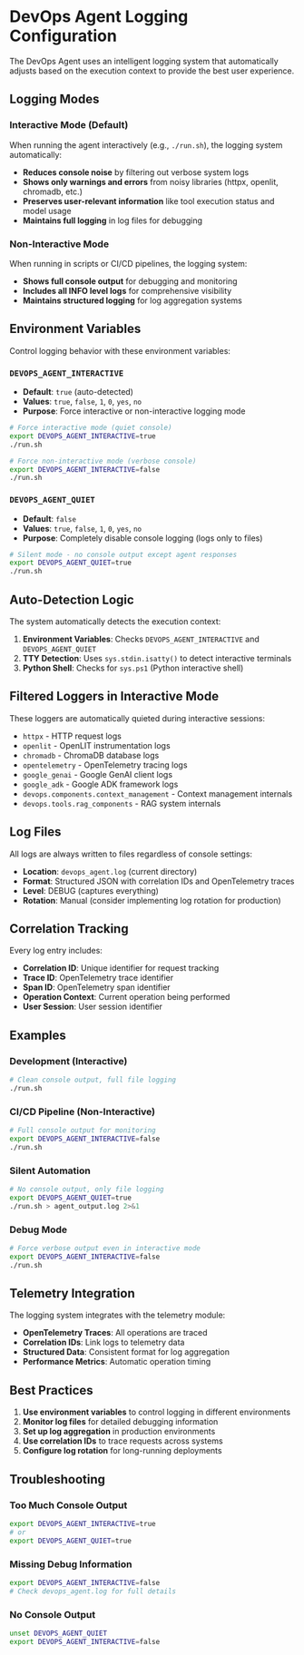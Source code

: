 # DevOps Agent Logging Configuration

The DevOps Agent uses an intelligent logging system that automatically adjusts based on the execution context to provide the best user experience.

## Logging Modes

### Interactive Mode (Default)
When running the agent interactively (e.g., `./run.sh`), the logging system automatically:
- **Reduces console noise** by filtering out verbose system logs
- **Shows only warnings and errors** from noisy libraries (httpx, openlit, chromadb, etc.)
- **Preserves user-relevant information** like tool execution status and model usage
- **Maintains full logging** in log files for debugging

### Non-Interactive Mode
When running in scripts or CI/CD pipelines, the logging system:
- **Shows full console output** for debugging and monitoring
- **Includes all INFO level logs** for comprehensive visibility
- **Maintains structured logging** for log aggregation systems

## Environment Variables

Control logging behavior with these environment variables:

### `DEVOPS_AGENT_INTERACTIVE`
- **Default**: `true` (auto-detected)
- **Values**: `true`, `false`, `1`, `0`, `yes`, `no`
- **Purpose**: Force interactive or non-interactive logging mode

```bash
# Force interactive mode (quiet console)
export DEVOPS_AGENT_INTERACTIVE=true
./run.sh

# Force non-interactive mode (verbose console)
export DEVOPS_AGENT_INTERACTIVE=false
./run.sh
```

### `DEVOPS_AGENT_QUIET`
- **Default**: `false`
- **Values**: `true`, `false`, `1`, `0`, `yes`, `no`
- **Purpose**: Completely disable console logging (logs only to files)

```bash
# Silent mode - no console output except agent responses
export DEVOPS_AGENT_QUIET=true
./run.sh
```

## Auto-Detection Logic

The system automatically detects the execution context:

1. **Environment Variables**: Checks `DEVOPS_AGENT_INTERACTIVE` and `DEVOPS_AGENT_QUIET`
2. **TTY Detection**: Uses `sys.stdin.isatty()` to detect interactive terminals
3. **Python Shell**: Checks for `sys.ps1` (Python interactive shell)

## Filtered Loggers in Interactive Mode

These loggers are automatically quieted during interactive sessions:
- `httpx` - HTTP request logs
- `openlit` - OpenLIT instrumentation logs  
- `chromadb` - ChromaDB database logs
- `opentelemetry` - OpenTelemetry tracing logs
- `google_genai` - Google GenAI client logs
- `google_adk` - Google ADK framework logs
- `devops.components.context_management` - Context management internals
- `devops.tools.rag_components` - RAG system internals

## Log Files

All logs are always written to files regardless of console settings:

- **Location**: `devops_agent.log` (current directory)
- **Format**: Structured JSON with correlation IDs and OpenTelemetry traces
- **Level**: DEBUG (captures everything)
- **Rotation**: Manual (consider implementing log rotation for production)

## Correlation Tracking

Every log entry includes:
- **Correlation ID**: Unique identifier for request tracking
- **Trace ID**: OpenTelemetry trace identifier
- **Span ID**: OpenTelemetry span identifier
- **Operation Context**: Current operation being performed
- **User Session**: User session identifier

## Examples

### Development (Interactive)
```bash
# Clean console output, full file logging
./run.sh
```

### CI/CD Pipeline (Non-Interactive)
```bash
# Full console output for monitoring
export DEVOPS_AGENT_INTERACTIVE=false
./run.sh
```

### Silent Automation
```bash
# No console output, only file logging
export DEVOPS_AGENT_QUIET=true
./run.sh > agent_output.log 2>&1
```

### Debug Mode
```bash
# Force verbose output even in interactive mode
export DEVOPS_AGENT_INTERACTIVE=false
./run.sh
```

## Telemetry Integration

The logging system integrates with the telemetry module:
- **OpenTelemetry Traces**: All operations are traced
- **Correlation IDs**: Link logs to telemetry data
- **Structured Data**: Consistent format for log aggregation
- **Performance Metrics**: Automatic operation timing

## Best Practices

1. **Use environment variables** to control logging in different environments
2. **Monitor log files** for detailed debugging information
3. **Set up log aggregation** in production environments
4. **Use correlation IDs** to trace requests across systems
5. **Configure log rotation** for long-running deployments

## Troubleshooting

### Too Much Console Output
```bash
export DEVOPS_AGENT_INTERACTIVE=true
# or
export DEVOPS_AGENT_QUIET=true
```

### Missing Debug Information
```bash
export DEVOPS_AGENT_INTERACTIVE=false
# Check devops_agent.log for full details
```

### No Console Output
```bash
unset DEVOPS_AGENT_QUIET
export DEVOPS_AGENT_INTERACTIVE=false
``` 
